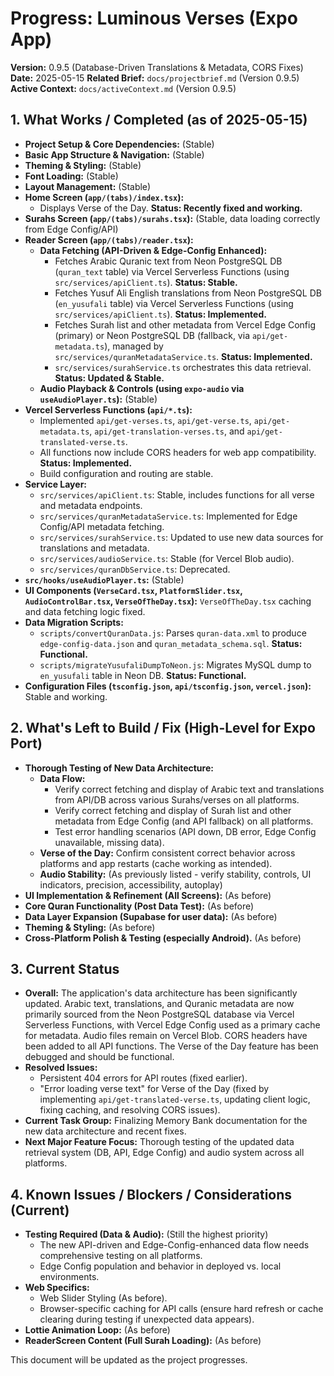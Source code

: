 # Progress: Luminous Verses (Expo App)

**Version:** 0.9.5 (Database-Driven Translations & Metadata, CORS Fixes)
**Date:** 2025-05-15
**Related Brief:** `docs/projectbrief.md` (Version 0.9.5)
**Active Context:** `docs/activeContext.md` (Version 0.9.5)

## 1. What Works / Completed (as of 2025-05-15)

-   **Project Setup & Core Dependencies:** (Stable)
-   **Basic App Structure & Navigation:** (Stable)
-   **Theming & Styling:** (Stable)
-   **Font Loading:** (Stable)
-   **Layout Management:** (Stable)
-   **Home Screen (`app/(tabs)/index.tsx`):**
    -   Displays Verse of the Day. **Status: Recently fixed and working.**
-   **Surahs Screen (`app/(tabs)/surahs.tsx`):** (Stable, data loading correctly from Edge Config/API)
-   **Reader Screen (`app/(tabs)/reader.tsx`):**
    -   **Data Fetching (API-Driven & Edge-Config Enhanced):**
        -   Fetches Arabic Quranic text from Neon PostgreSQL DB (`quran_text` table) via Vercel Serverless Functions (using `src/services/apiClient.ts`). **Status: Stable.**
        -   Fetches Yusuf Ali English translations from Neon PostgreSQL DB (`en_yusufali` table) via Vercel Serverless Functions (using `src/services/apiClient.ts`). **Status: Implemented.**
        -   Fetches Surah list and other metadata from Vercel Edge Config (primary) or Neon PostgreSQL DB (fallback, via `api/get-metadata.ts`), managed by `src/services/quranMetadataService.ts`. **Status: Implemented.**
        -   `src/services/surahService.ts` orchestrates this data retrieval. **Status: Updated & Stable.**
    -   **Audio Playback & Controls (using `expo-audio` via `useAudioPlayer.ts`):** (Stable)
-   **Vercel Serverless Functions (`api/*.ts`):**
    -   Implemented `api/get-verses.ts`, `api/get-verse.ts`, `api/get-metadata.ts`, `api/get-translation-verses.ts`, and `api/get-translated-verse.ts`.
    -   All functions now include CORS headers for web app compatibility. **Status: Implemented.**
    -   Build configuration and routing are stable.
-   **Service Layer:**
    -   `src/services/apiClient.ts`: Stable, includes functions for all verse and metadata endpoints.
    -   `src/services/quranMetadataService.ts`: Implemented for Edge Config/API metadata fetching.
    -   `src/services/surahService.ts`: Updated to use new data sources for translations and metadata.
    -   `src/services/audioService.ts`: Stable (for Vercel Blob audio).
    -   `src/services/quranDbService.ts`: Deprecated.
-   **`src/hooks/useAudioPlayer.ts`:** (Stable)
-   **UI Components (`VerseCard.tsx`, `PlatformSlider.tsx`, `AudioControlBar.tsx`, `VerseOfTheDay.tsx`):** `VerseOfTheDay.tsx` caching and data fetching logic fixed.
-   **Data Migration Scripts:**
    -   `scripts/convertQuranData.js`: Parses `quran-data.xml` to produce `edge-config-data.json` and `quran_metadata_schema.sql`. **Status: Functional.**
    -   `scripts/migrateYusufaliDumpToNeon.js`: Migrates MySQL dump to `en_yusufali` table in Neon DB. **Status: Functional.**
-   **Configuration Files (`tsconfig.json`, `api/tsconfig.json`, `vercel.json`):** Stable and working.

## 2. What's Left to Build / Fix (High-Level for Expo Port)

-   **Thorough Testing of New Data Architecture:**
    -   **Data Flow:**
        -   Verify correct fetching and display of Arabic text and translations from API/DB across various Surahs/verses on all platforms.
        -   Verify correct fetching and display of Surah list and other metadata from Edge Config (and API fallback) on all platforms.
        -   Test error handling scenarios (API down, DB error, Edge Config unavailable, missing data).
    -   **Verse of the Day:** Confirm consistent correct behavior across platforms and app restarts (cache working as intended).
    -   **Audio Stability:** (As previously listed - verify stability, controls, UI indicators, precision, accessibility, autoplay)
-   **UI Implementation & Refinement (All Screens):** (As before)
-   **Core Quran Functionality (Post Data Test):** (As before)
-   **Data Layer Expansion (Supabase for user data):** (As before)
-   **Theming & Styling:** (As before)
-   **Cross-Platform Polish & Testing (especially Android).** (As before)

## 3. Current Status

-   **Overall:** The application's data architecture has been significantly updated. Arabic text, translations, and Quranic metadata are now primarily sourced from the Neon PostgreSQL database via Vercel Serverless Functions, with Vercel Edge Config used as a primary cache for metadata. Audio files remain on Vercel Blob. CORS headers have been added to all API functions. The Verse of the Day feature has been debugged and should be functional.
-   **Resolved Issues:**
    -   Persistent 404 errors for API routes (fixed earlier).
    -   "Error loading verse text" for Verse of the Day (fixed by implementing `api/get-translated-verse.ts`, updating client logic, fixing caching, and resolving CORS issues).
-   **Current Task Group:** Finalizing Memory Bank documentation for the new data architecture and recent fixes.
-   **Next Major Feature Focus:** Thorough testing of the updated data retrieval system (DB, API, Edge Config) and audio system across all platforms.

## 4. Known Issues / Blockers / Considerations (Current)

-   **Testing Required (Data & Audio):** (Still the highest priority)
    -   The new API-driven and Edge-Config-enhanced data flow needs comprehensive testing on all platforms.
    -   Edge Config population and behavior in deployed vs. local environments.
-   **Web Specifics:**
    -   Web Slider Styling (As before).
    -   Browser-specific caching for API calls (ensure hard refresh or cache clearing during testing if unexpected data appears).
-   **Lottie Animation Loop:** (As before)
-   **ReaderScreen Content (Full Surah Loading):** (As before)

This document will be updated as the project progresses.